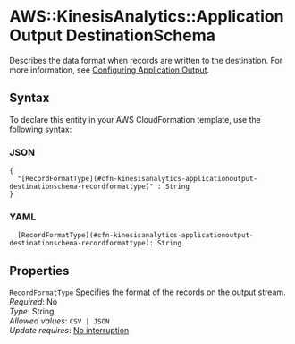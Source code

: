 # AWS::KinesisAnalytics::ApplicationOutput DestinationSchema<a name="aws-properties-kinesisanalytics-applicationoutput-destinationschema"></a>

Describes the data format when records are written to the destination\. For more information, see [Configuring Application Output](https://docs.aws.amazon.com/kinesisanalytics/latest/dev/how-it-works-output.html)\. 

## Syntax<a name="aws-properties-kinesisanalytics-applicationoutput-destinationschema-syntax"></a>

To declare this entity in your AWS CloudFormation template, use the following syntax:

### JSON<a name="aws-properties-kinesisanalytics-applicationoutput-destinationschema-syntax.json"></a>

```
{
  "[RecordFormatType](#cfn-kinesisanalytics-applicationoutput-destinationschema-recordformattype)" : String
}
```

### YAML<a name="aws-properties-kinesisanalytics-applicationoutput-destinationschema-syntax.yaml"></a>

```
  [RecordFormatType](#cfn-kinesisanalytics-applicationoutput-destinationschema-recordformattype): String
```

## Properties<a name="aws-properties-kinesisanalytics-applicationoutput-destinationschema-properties"></a>

`RecordFormatType`  <a name="cfn-kinesisanalytics-applicationoutput-destinationschema-recordformattype"></a>
Specifies the format of the records on the output stream\.  
*Required*: No  
*Type*: String  
*Allowed values*: `CSV | JSON`  
*Update requires*: [No interruption](https://docs.aws.amazon.com/AWSCloudFormation/latest/UserGuide/using-cfn-updating-stacks-update-behaviors.html#update-no-interrupt)